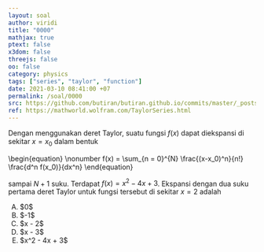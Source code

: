 ```yaml
---
layout: soal
author: viridi
title: "0000"
mathjax: true
ptext: false
x3dom: false
threejs: false
oo: false
category: physics
tags: ["series", "taylor", "function"]
date: 2021-03-10 08:41:00 +07
permalink: /soal/0000
src: https://github.com/butiran/butiran.github.io/commits/master/_posts/soal/00/2021-03-10-taylor-series-of-a-function.md
ref: https://mathworld.wolfram.com/TaylorSeries.html
---
```

Dengan menggunakan deret Taylor, suatu fungsi $f(x)$ dapat diekspansi di sekitar $x = x_0$ dalam bentuk

\begin{equation} \nonumber
f(x) = \sum_{n = 0}^{N} \frac{(x-x_0)^n}{n!} \frac{d^n f(x_0)}{dx^n}
\end{equation}

sampai $N+1$ suku. Terdapat $f(x) = x^2 - 4x + 3$. Ekspansi dengan dua suku pertama deret Taylor untuk fungsi tersebut di sekitar $x = 2$ adalah

<ol type="A">
<li>$0$
<li>$-1$
<li>$x - 2$
<li>$x - 3$
<li>$x^2 - 4x + 3$
